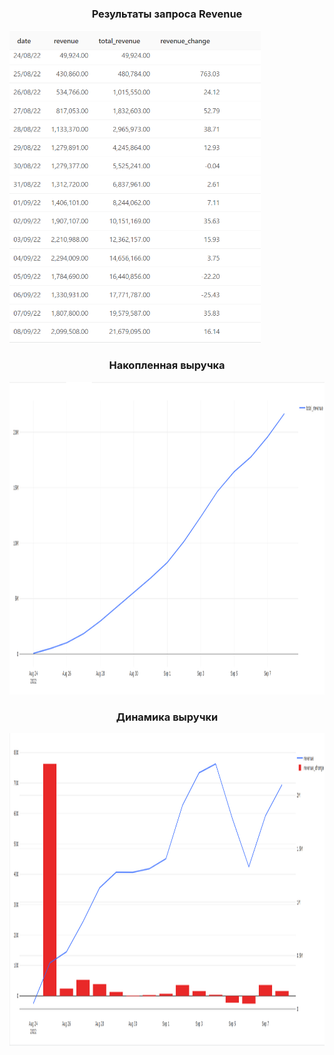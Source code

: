 
<h3 align="center">Результаты запроса Revenue</h3>
<img src="https://github.com/thepokerr/111/blob/main/revenue_table.png" height="500"/>


<h3 align="center">Накопленная выручка</h3>
<img src="https://github.com/thepokerr/111/blob/main/total_rev.png" height="500"/>


<h3 align="center">Динамика выручки</h3>
<img src="https://github.com/thepokerr/111/blob/main/revenue_nd_revenue_change.png" height="500"/>




